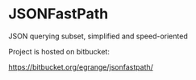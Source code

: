 # JSONFastPath
JSON querying subset, simplified and speed-oriented

Project is hosted on bitbucket:

https://bitbucket.org/egrange/jsonfastpath/

